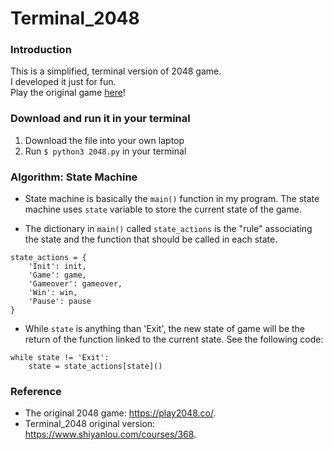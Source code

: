 # Terminal_2048

### Introduction
This is a simplified, terminal version of 2048 game.<br>
I developed it just for fun.<br>
Play the original game [here](https://play2048.co/)!

### Download and run it in your terminal
1. Download the file into your own laptop
2. Run `$ python3 2048.py` in your terminal

### Algorithm: State Machine
- State machine is basically the `main()` function in my program. The state machine uses `state` variable to store the current state of the game. <br>

- The dictionary in `main()` called `state_actions` is the "rule" associating the state and the function that should be called in each state.
```
state_actions = {
    'Init': init,
    'Game': game,
    'Gameover': gameover,
    'Win': win,
    'Pause': pause
}
```
- While `state` is anything than 'Exit', the new state of game will be the return of the function linked to the current state. See the following code:
```
while state != 'Exit':
    state = state_actions[state]()
```

### Reference
- The original 2048 game: https://play2048.co/.
- Terminal_2048 original version: https://www.shiyanlou.com/courses/368.
